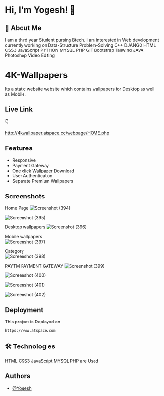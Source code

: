 
# Hi, I'm Yogesh! 👋
## 🚀 About Me
I am a third year Student pursing Btech.
I am interested in Web development currently working on Data-Structure Problem-Solving C++ DJANGO HTML CSS3 JavaScript PYTHON MYSQL PHP GIT Bootstrap Tailwind JAVA Photoshop Video Editing

# 4K-Wallpapers 
Its a static website website which contains wallpapers for Desktop as well as Mobile.




## Live Link

👇

http://4kwallpaper.atspace.cc/webpage/HOME.php
## Features

- Responsive
- Payment Gateway
- One click Wallpaper Download
- User Authentication
- Separate Premium Wallpapers
## Screenshots


Home Page
![Screenshot (394)](https://user-images.githubusercontent.com/52989607/134781703-02faad41-8efb-416e-a842-43f4eeb362f8.png)
                                   
![Screenshot (395)](https://user-images.githubusercontent.com/52989607/134781705-921a4356-6ffc-445f-b7f7-58f983d53181.png)
 
Desktop wallpapers
![Screenshot (396)](https://user-images.githubusercontent.com/52989607/134781706-1d1c8f78-5010-4f68-9643-5430d679e62c.png)
    
Mobile wallpapers      
![Screenshot (397)](https://user-images.githubusercontent.com/52989607/134781707-82a81bc8-6dee-4cd1-8054-ce418842963b.png)

Category  
![Screenshot (398)](https://user-images.githubusercontent.com/52989607/134781708-9e22d73b-15eb-4aa6-80ae-dc8db5d75bfc.png)

PAYTM PAYMENT GATEWAY
![Screenshot (399)](https://user-images.githubusercontent.com/52989607/134781710-4912501a-645f-4ed4-929e-891206e8aae9.png)

![Screenshot (400)](https://user-images.githubusercontent.com/52989607/134781711-dcecd1d6-6c23-45ef-b1af-37a8b15a0b5a.png)

![Screenshot (401)](https://user-images.githubusercontent.com/52989607/134781713-c118d57a-d11e-4b99-bb9c-86657aac3872.png)

![Screenshot (402)](https://user-images.githubusercontent.com/52989607/134781714-ecb6d2c1-80be-4b69-bcc4-3554f28e469c.png)
## Deployment

This project is Deployed on

```bash
https://www.atspace.com

```

  
## 🛠 Technologies
HTML CSS3 JavaScript MYSQL PHP are Used

  
## Authors

- [@Yogesh](https://github.com/yogesh2k21)

  
